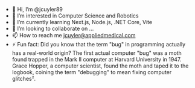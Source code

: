 - 👋 Hi, I’m @jcuyler89
- 👀 I’m interested in Computer Science and Robotics
- 🌱 I’m currently learning Next.js, Node.js, .NET Core, Vite
- 💞️ I’m looking to collaborate on ...
- 📫 How to reach me jcuyler@appliedmedical.com
- ⚡ Fun fact:  Did you know that the term "bug" in programming actually has a real-world origin? The first actual computer "bug" was a moth found trapped in the Mark II computer at Harvard University in 1947. Grace Hopper, a computer scientist, found the moth and taped it to the logbook, coining the term "debugging" to mean fixing computer glitches².

<!---
jcuyler89/jcuyler89 is a ✨ special ✨ repository because its `README.md` (this file) appears on your GitHub profile.
You can click the Preview link to take a look at your changes.
--->
